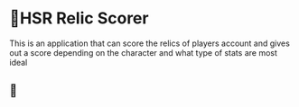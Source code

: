 # 🌟HSR Relic Scorer
This is an application that can score the relics of players account and gives out a score depending on the character and what type of stats are most ideal

## 🔎 

